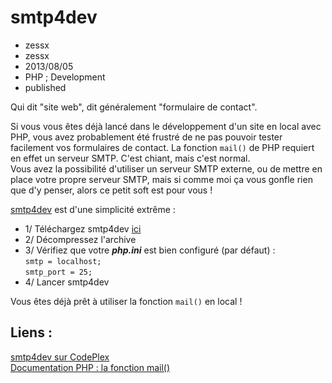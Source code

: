 # smtp4dev
- zessx
- zessx
- 2013/08/05
- PHP ; Development
- published

Qui dit "site web", dit généralement "formulaire de contact".

Si vous vous êtes déjà lancé dans le développement d'un site en local avec PHP, vous avez probablement été frustré de ne pas pouvoir tester facilement vos formulaires de contact. La fonction `mail()` de PHP requiert en effet un serveur SMTP. C'est chiant, mais c'est normal.   
Vous avez la possibilité d'utiliser un serveur SMTP externe, ou de mettre en place votre propre serveur SMTP, mais si comme moi ça vous gonfle rien que d'y penser, alors ce petit soft est pour vous ! 

[smtp4dev](http://smtp4dev.codeplex.com/) est d'une simplicité extrême :

* 1/ Téléchargez smtp4dev [ici](http://smtp4dev.codeplex.com/)   
* 2/ Décompressez l'archive
* 3/ Vérifiez que votre ***php.ini*** est bien configuré (par défaut) :    
`smtp = localhost;`    
`smtp_port = 25;`
* 4/ Lancer smtp4dev

Vous êtes déjà prêt à utiliser la fonction `mail()` en local !

## Liens :
[smtp4dev sur CodePlex](http://smtp4dev.codeplex.com/)   
[Documentation PHP : la fonction mail()](http://php.net/manual/fr/function.mail.php)   